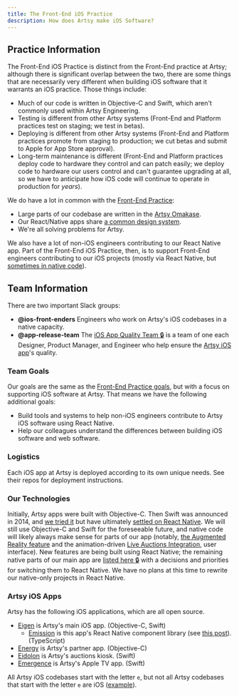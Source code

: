 ```yaml
---
title: The Front-End iOS Practice
description: How does Artsy make iOS Software?
---
```


## Practice Information

The Front-End iOS Practice is distinct from the Front-End practice at Artsy; although there is significant overlap
between the two, there are some things that are necessarily very different when building iOS software that it
warrants an iOS practice. Those things include:

- Much of our code is written in Objective-C and Swift, which aren't commonly used within Artsy Engineering.
- Testing is different from other Artsy systems (Front-End and Platform practices test on staging; we test in
  betas).
- Deploying is different from other Artsy systems (Front-End and Platform practices promote from staging to
  production; we cut betas and submit to Apple for App Store approval).
- Long-term maintenance is different (Front-End and Platform practices deploy code to hardware they control and can
  patch easily; we deploy code to hardware our users control and can't guarantee upgrading at all, so we have to
  anticipate how iOS code will continue to operate in production for _years_).

We do have a lot in common with the [Front-End Practice](./front-end.md):

- Large parts of our codebase are written in the [Artsy Omakase](./front-end.md#the-artsy-omakase).
- Our React/Native apps share [a common design system](https://github.com/artsy/palette/).
- We're all solving problems for Artsy.

We also have a lot of non-iOS engineers contributing to our React Native app. Part of the Front-End iOS Practice,
then, is to support Front-End engineers contributing to our iOS projects (mostly via React Native, but
[sometimes in native code](http://artsy.github.io/blog/2018/06/15/cocoapods-keys-react-native/)).

## Team Information

There are two important Slack groups:

- **@ios-front-enders** Engineers who work on Artsy's iOS codebases in a native capacity.
- **@app-release-team** The
  [iOS App Quality Team 🔒](https://www.notion.so/artsy/Artsy-iOS-App-Quality-Team-58b9b55f52484000b9689edd809e7016)
  is a team of one each Designer, Product Manager, and Engineer who help ensure the
  [Artsy iOS app](http://iphone.artsy.net)'s quality.

### Team Goals

Our goals are the same as the [Front-End Practice goals](./front-end.md#team-goals), but with a focus on supporting
iOS software at Artsy. That means we have the following additional goals:

- Build tools and systems to help non-iOS engineers contribute to Artsy iOS software using React Native.
- Help our colleagues understand the differences between building iOS software and web software.

### Logistics

Each iOS app at Artsy is deployed according to its own unique needs. See their repos for deployment instructions.

### Our Technologies

Initially, Artsy apps were built with Objective-C. Then Swift was announced in 2014, and
[we tried it](http://artsy.github.io/blog/2017/02/05/Retrospective-Swift-at-Artsy/) but have ultimately
[settled on React Native](http://artsy.github.io/blog/2018/03/17/two-years-of-react-native/). We will still use
Objective-C and Swift for the foreseeable future, and native code will likely always make sense for parts of our
app (notably, [the Augmented Reality feature](http://artsy.github.io/blog/2018/03/18/ar/) and the animation-driven
[Live Auctions Integration](http://artsy.github.io/blog/2016/08/09/the-tech-behind-live-auction-integration/#The.iOS.native.app:.Eigen),
user interface). New features are being built using React Native; the remaining native parts of our main app are
[listed here 🔒](https://www.notion.so/artsy/Eigen-migration-to-React-Native-54dda83b023b4cb4965a8defdae9687f) with
a decisions and priorities for switching them to React Native. We have no plans at this time to rewrite our
native-only projects in React Native.

### Artsy iOS Apps

Artsy has the following iOS applications, which are all open source.

- [Eigen](https://github.com/artsy/eigen) is Artsy's main iOS app. (Objective-C, Swift)
  - [Emission](https://github.com/artsy/emission) is this app's React Native component library (see
    [this post](http://artsy.github.io/blog/2018/04/17/making-a-components-pod/)). (TypeScript)
- [Energy](https://github.com/artsy/energy) is Artsy's partner app. (Objective-C)
- [Eidolon](https://github.com/artsy/eidolon) is Artsy's auctions kiosk. (Swift)
- [Emergence](https://github.com/artsy/emergence) is Artsy's Apple TV app. (Swift)

All Artsy iOS codebases start with the letter `e`, but not all Artsy codebases that start with the letter `e` are
iOS ([example](https://github.com/artsy/exchange)).
